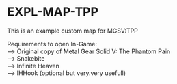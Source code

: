 # EXPL-MAP-TPP
This is an example custom map for MGSV:TPP

Requirements to open In-Game: <br>
--> Original copy of Metal Gear Solid V: The Phantom Pain <br>
--> Snakebite<br>
--> Infinite Heaven<br>
--> IHHook (optional but very.very usefull)<br>
